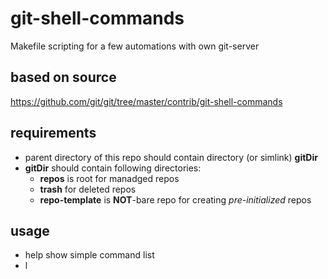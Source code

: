 # git-shell-commands
Makefile scripting for a few automations with own git-server

## based on source 
https://github.com/git/git/tree/master/contrib/git-shell-commands

## requirements
  - parent directory of this repo should contain directory (or simlink) **gitDir**
  - **gitDir** should contain following directories:
    - **repos** is root for manadged repos
    - **trash** for deleted repos
    - **repo-template** is **NOT**-bare repo for creating *pre-initialized* repos
   
## usage
  - help show simple command list
  - l
